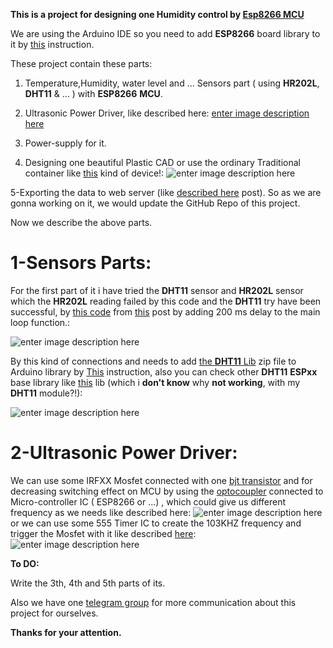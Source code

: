 **This is a project for designing one Humidity control by [**Esp8266 MCU**][1]**

We are using the Arduino IDE so you need to add **ESP8266** board library to it by [this][2] instruction.


These project contain these parts:

 1. Temperature,Humidity, water level and ... Sensors part ( using **HR202L**, **DHT11** & ... ) with **ESP8266** **MCU**. 
 2.  Ultrasonic Power Driver, like described here:
[enter image description here][3]

 3. Power-supply for it.
 4. Designing one beautiful Plastic CAD or use the ordinary Traditional container like [this][4] kind of device!:
![enter image description here][5]

5-Exporting the data to web server (like [described here][6] post).
So as we are gonna working on it, we would update the GitHub Repo of this project.

Now we describe the above parts.

# 1-Sensors Parts:

For the first part of it i have tried the **DHT11** sensor and **HR202L** sensor which the **HR202L**  reading failed by this code and the **DHT11** try have been successful, by [this code][7] from [this][8] post by adding 200 ms delay to the main loop function.:

![enter image description here][9]

By this kind of connections and needs to add [the **DHT11** Lib][10] zip file to Arduino library by [This][11] instruction, also you can check other **DHT11** **ESPxx** base library like [this][12] lib (which i **don't know** why **not working**, with my **DHT11** module?!):

![enter image description here][13]

# **2-Ultrasonic Power Driver:**

We can use some IRFXX Mosfet connected with one [bjt transistor][14] and for decreasing switching effect on MCU by using the [optocoupler][15] connected to Micro-controller IC ( ESP8266 or ...) , which could give us different frequency as we needs like described here:
![enter image description here][16]
or we can use some 555 Timer IC to create the 103KHZ frequency and trigger the Mosfet with it like described [here][17]:
![enter image description here][18]

**To DO:** 

Write the 3th, 4th and 5th parts of its.

Also we have one [telegram group][19] for more communication about this project for ourselves.

**Thanks for your attention.**


  [1]: https://en.wikipedia.org/wiki/ESP8266
  [2]: https://www.youtube.com/watch?v=OC9wYhv6juM
  [3]: https://i.stack.imgur.com/nYkRG.jpg
  [4]: https://grabcad.com/library/148447
  [5]: https://i.stack.imgur.com/6n5cR.jpg
  [6]: https://randomnerdtutorials.com/esp8266-dht11dht22-temperature-and-humidity-web-server-with-arduino-ide/
  [7]: https://github.com/GSH-Open-source-projects/Esp8266-Home-Humidity-device/blob/master/DHT_ESP8266/DHT_ESP8266.ino
  [8]: https://www.electronicwings.com/nodemcu/dht11-sensor-interfacing-with-nodemcu
  [9]: https://i.stack.imgur.com/QS8sh.png
  [10]: https://github.com/markruys/arduino-DHT/archive/master.zip
  [11]: https://www.youtube.com/watch?v=jMSic83Prs8
  [12]: https://github.com/beegee-tokyo/DHTesp/blob/master/examples/DHT_ESP8266/DHT_ESP8266.ino
  [13]: https://i.stack.imgur.com/kDTwT.png
  [14]: https://en.wikipedia.org/wiki/Bipolar_junction_transistor
  [15]: https://en.wikipedia.org/wiki/Opto-isolator
  [16]: https://i.stack.imgur.com/uox8i.jpg
  [17]: https://www.instructables.com/id/Make-Your-Own-Super-Simple-Ultrasonic-Mist-Maker/
  [18]: https://i.stack.imgur.com/jsKph.png
  [19]: https://t.me/joinchat/CKfLihtRUUbOkM-mKniJww
